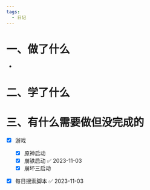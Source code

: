 ```yaml
---
tags:
  - 日记
---
```



# 一、做了什么

- 


# 二、学了什么




# 三、有什么需要做但没完成的
- [x] 游戏
	- [x] 原神启动
	- [x] 崩铁启动 ✅ 2023-11-03
	- [x] 崩坏三启动
- [x] 每日搜索脚本 ✅ 2023-11-03

